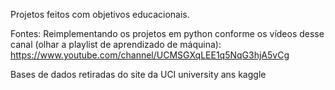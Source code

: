 Projetos feitos com objetivos educacionais.

Fontes:
Reimplementando os projetos em python conforme os vídeos desse canal (olhar a playlist de aprendizado de máquina):
https://www.youtube.com/channel/UCMSGXqLEE1q5NqG3hjA5vCg


Bases de dados retiradas do site da UCI university ans kaggle
